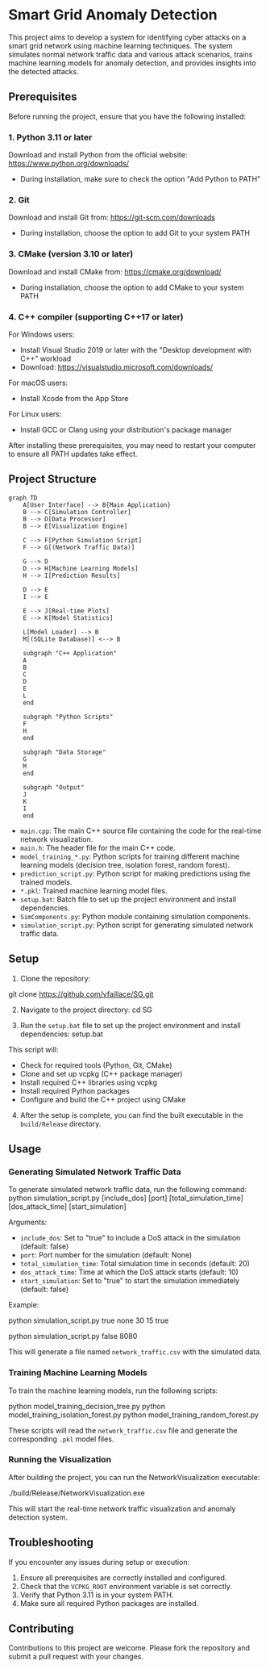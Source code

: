 # Smart Grid Anomaly Detection

This project aims to develop a system for identifying cyber attacks on a smart grid network using machine learning techniques. The system simulates normal network traffic data and various attack scenarios, trains machine learning models for anomaly detection, and provides insights into the detected attacks.

## Prerequisites

Before running the project, ensure that you have the following installed:

### 1. Python 3.11 or later
Download and install Python from the official website: https://www.python.org/downloads/
- During installation, make sure to check the option "Add Python to PATH"

### 2. Git
Download and install Git from: https://git-scm.com/downloads
- During installation, choose the option to add Git to your system PATH

### 3. CMake (version 3.10 or later)
Download and install CMake from: https://cmake.org/download/
- During installation, choose the option to add CMake to your system PATH

### 4. C++ compiler (supporting C++17 or later)
For Windows users:
- Install Visual Studio 2019 or later with the "Desktop development with C++" workload
- Download: https://visualstudio.microsoft.com/downloads/

For macOS users:
- Install Xcode from the App Store

For Linux users:
- Install GCC or Clang using your distribution's package manager

After installing these prerequisites, you may need to restart your computer to ensure all PATH updates take effect.

## Project Structure

```mermaid
graph TD
    A[User Interface] --> B{Main Application}
    B --> C[Simulation Controller]
    B --> D[Data Processor]
    B --> E[Visualization Engine]
    
    C --> F[Python Simulation Script]
    F --> G[(Network Traffic Data)]
    
    G --> D
    D --> H[Machine Learning Models]
    H --> I[Prediction Results]
    
    D --> E
    I --> E
    
    E --> J[Real-time Plots]
    E --> K[Model Statistics]
    
    L[Model Loader] --> B
    M[(SQLite Database)] <--> B
    
    subgraph "C++ Application"
    A
    B
    C
    D
    E
    L
    end
    
    subgraph "Python Scripts"
    F
    H
    end
    
    subgraph "Data Storage"
    G
    M
    end
    
    subgraph "Output"
    J
    K
    I
    end
```

- `main.cpp`: The main C++ source file containing the code for the real-time network visualization.
- `main.h`: The header file for the main C++ code.
- `model_training_*.py`: Python scripts for training different machine learning models (decision tree, isolation forest, random forest).
- `prediction_script.py`: Python script for making predictions using the trained models.
- `*.pkl`: Trained machine learning model files.
- `setup.bat`: Batch file to set up the project environment and install dependencies.
- `SimComponents.py`: Python module containing simulation components.
- `simulation_script.py`: Python script for generating simulated network traffic data.


## Setup

1. Clone the repository:

git clone https://github.com/vfaillace/SG.git

2. Navigate to the project directory:
cd SG

3. Run the `setup.bat` file to set up the project environment and install dependencies:
setup.bat

This script will:
- Check for required tools (Python, Git, CMake)
- Clone and set up vcpkg (C++ package manager)
- Install required C++ libraries using vcpkg
- Install required Python packages
- Configure and build the C++ project using CMake

4. After the setup is complete, you can find the built executable in the `build/Release` directory.

## Usage

### Generating Simulated Network Traffic Data

To generate simulated network traffic data, run the following command:
python simulation_script.py [include_dos] [port] [total_simulation_time] [dos_attack_time] [start_simulation]

Arguments:
- `include_dos`: Set to "true" to include a DoS attack in the simulation (default: false)
- `port`: Port number for the simulation (default: None)
- `total_simulation_time`: Total simulation time in seconds (default: 20)
- `dos_attack_time`: Time at which the DoS attack starts (default: 10)
- `start_simulation`: Set to "true" to start the simulation immediately (default: false)

Example:

python simulation_script.py true none 30 15 true

python simulation_script.py false 8080

This will generate a file named `network_traffic.csv` with the simulated data.

### Training Machine Learning Models

To train the machine learning models, run the following scripts:

python model_training_decision_tree.py
python model_training_isolation_forest.py
python model_training_random_forest.py

These scripts will read the `network_traffic.csv` file and generate the corresponding `.pkl` model files.

### Running the Visualization

After building the project, you can run the NetworkVisualization executable:

./build/Release/NetworkVisualization.exe

This will start the real-time network traffic visualization and anomaly detection system.

## Troubleshooting

If you encounter any issues during setup or execution:

1. Ensure all prerequisites are correctly installed and configured.
2. Check that the `VCPKG_ROOT` environment variable is set correctly.
3. Verify that Python 3.11 is in your system PATH.
4. Make sure all required Python packages are installed.


## Contributing

Contributions to this project are welcome. Please fork the repository and submit a pull request with your changes.
